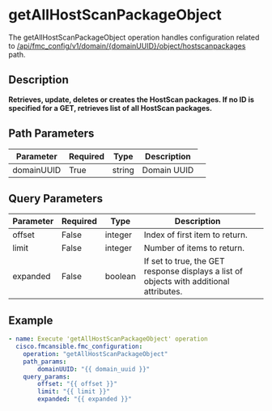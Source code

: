# getAllHostScanPackageObject

The getAllHostScanPackageObject operation handles configuration related to [/api/fmc_config/v1/domain/{domainUUID}/object/hostscanpackages](/paths//api/fmc_config/v1/domain/{domain_uuid}/object/hostscanpackages.md) path.&nbsp;
## Description
**Retrieves, update, deletes or creates the HostScan packages. If no ID is specified for a GET, retrieves list of all HostScan packages.**

## Path Parameters
| Parameter | Required | Type | Description |
| --------- | -------- | ---- | ----------- |
| domainUUID | True | string <td colspan=3> Domain UUID |

## Query Parameters
| Parameter | Required | Type | Description |
| --------- | -------- | ---- | ----------- |
| offset | False | integer <td colspan=3> Index of first item to return. |
| limit | False | integer <td colspan=3> Number of items to return. |
| expanded | False | boolean <td colspan=3> If set to true, the GET response displays a list of objects with additional attributes. |

## Example
```yaml
- name: Execute 'getAllHostScanPackageObject' operation
  cisco.fmcansible.fmc_configuration:
    operation: "getAllHostScanPackageObject"
    path_params:
        domainUUID: "{{ domain_uuid }}"
    query_params:
        offset: "{{ offset }}"
        limit: "{{ limit }}"
        expanded: "{{ expanded }}"

```